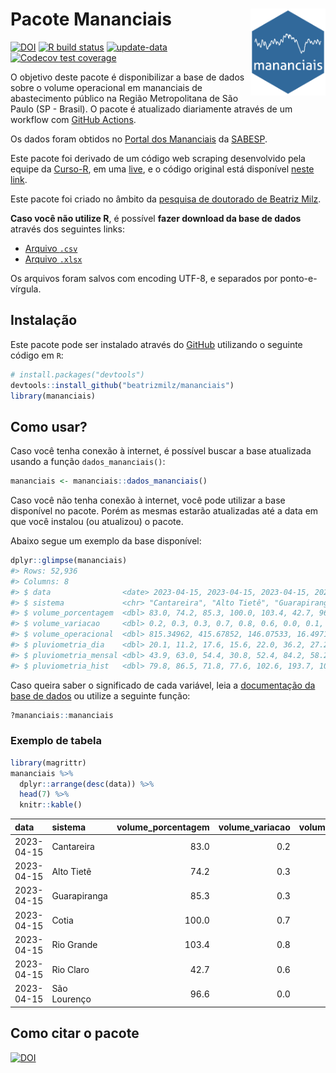 
<!-- README.md is generated from README.Rmd. Please edit that file -->

# Pacote Mananciais <img src="man/figures/hexlogo.png" align="right" width = "120px"/>

<!-- badges: start -->

[![DOI](https://zenodo.org/badge/DOI/10.5281/zenodo.4733056.svg)](https://doi.org/10.5281/zenodo.4733056)
[![R build
status](https://github.com/beatrizmilz/mananciais/workflows/R-CMD-check/badge.svg)](https://github.com/beatrizmilz/mananciais/actions)
[![update-data](https://github.com/beatrizmilz/mananciais/actions/workflows/2-update_data.yaml/badge.svg)](https://github.com/beatrizmilz/mananciais/actions/workflows/2-update_data.yaml)
[![Codecov test
coverage](https://codecov.io/gh/beatrizmilz/mananciais/branch/master/graph/badge.svg)](https://codecov.io/gh/beatrizmilz/mananciais?branch=master)
<!-- badges: end -->

O objetivo deste pacote é disponibilizar a base de dados sobre o volume
operacional em mananciais de abastecimento público na Região
Metropolitana de São Paulo (SP - Brasil). O pacote é atualizado
diariamente através de um workflow com [GitHub
Actions](https://github.com/beatrizmilz/mananciais/actions).

Os dados foram obtidos no [Portal dos
Mananciais](http://mananciais.sabesp.com.br/Situacao) da
[SABESP](http://site.sabesp.com.br/site/Default.aspx).

Este pacote foi derivado de um código web scraping desenvolvido pela
equipe da [Curso-R](https://www.curso-r.com/), em uma
[live](https://youtu.be/jvZIxrMmOcQ), e o código original está
disponível [neste
link](https://github.com/curso-r/lives/blob/master/drafts/20200730_scraper_sabesp.R).

Este pacote foi criado no âmbito da [pesquisa de doutorado de Beatriz
Milz](https://beatrizmilz.github.io/tese/).

**Caso você não utilize R**, é possível **fazer download da base de
dados** através dos seguintes links:

- [Arquivo
  `.csv`](https://github.com/beatrizmilz/mananciais/raw/master/inst/extdata/mananciais.csv)
- [Arquivo
  `.xlsx`](https://github.com/beatrizmilz/mananciais/blob/master/inst/extdata/mananciais.xlsx?raw=true)

Os arquivos foram salvos com encoding UTF-8, e separados por
ponto-e-vírgula.

## Instalação

Este pacote pode ser instalado através do [GitHub](https://github.com/)
utilizando o seguinte código em `R`:

``` r
# install.packages("devtools")
devtools::install_github("beatrizmilz/mananciais")
library(mananciais)
```

## Como usar?

Caso você tenha conexão à internet, é possível buscar a base atualizada
usando a função `dados_mananciais()`:

``` r
mananciais <- mananciais::dados_mananciais() 
```

Caso você não tenha conexão à internet, você pode utilizar a base
disponível no pacote. Porém as mesmas estarão atualizadas até a data em
que você instalou (ou atualizou) o pacote.

Abaixo segue um exemplo da base disponível:

``` r
dplyr::glimpse(mananciais)
#> Rows: 52,936
#> Columns: 8
#> $ data                <date> 2023-04-15, 2023-04-15, 2023-04-15, 2023-04-15, 2…
#> $ sistema             <chr> "Cantareira", "Alto Tietê", "Guarapiranga", "Cotia…
#> $ volume_porcentagem  <dbl> 83.0, 74.2, 85.3, 100.0, 103.4, 42.7, 96.6, 82.8, …
#> $ volume_variacao     <dbl> 0.2, 0.3, 0.3, 0.7, 0.8, 0.6, 0.0, 0.1, 0.0, -0.2,…
#> $ volume_operacional  <dbl> 815.34962, 415.67852, 146.07533, 16.49713, 116.038…
#> $ pluviometria_dia    <dbl> 20.1, 11.2, 17.6, 15.6, 22.0, 36.2, 27.2, 0.0, 2.4…
#> $ pluviometria_mensal <dbl> 43.9, 63.0, 54.4, 30.8, 52.4, 84.2, 58.2, 23.8, 51…
#> $ pluviometria_hist   <dbl> 79.8, 86.5, 71.8, 77.6, 102.6, 193.7, 109.7, 79.8,…
```

Caso queira saber o significado de cada variável, leia a [documentação
da base de
dados](https://beatrizmilz.github.io/mananciais/reference/mananciais.html)
ou utilize a seguinte função:

``` r
?mananciais::mananciais
```

### Exemplo de tabela

``` r
library(magrittr)
mananciais %>% 
  dplyr::arrange(desc(data)) %>% 
  head(7) %>%
  knitr::kable()
```

| data       | sistema      | volume_porcentagem | volume_variacao | volume_operacional | pluviometria_dia | pluviometria_mensal | pluviometria_hist |
|:-----------|:-------------|-------------------:|----------------:|-------------------:|-----------------:|--------------------:|------------------:|
| 2023-04-15 | Cantareira   |               83.0 |             0.2 |          815.34962 |             20.1 |                43.9 |              79.8 |
| 2023-04-15 | Alto Tietê   |               74.2 |             0.3 |          415.67852 |             11.2 |                63.0 |              86.5 |
| 2023-04-15 | Guarapiranga |               85.3 |             0.3 |          146.07533 |             17.6 |                54.4 |              71.8 |
| 2023-04-15 | Cotia        |              100.0 |             0.7 |           16.49713 |             15.6 |                30.8 |              77.6 |
| 2023-04-15 | Rio Grande   |              103.4 |             0.8 |          116.03834 |             22.0 |                52.4 |             102.6 |
| 2023-04-15 | Rio Claro    |               42.7 |             0.6 |            5.83419 |             36.2 |                84.2 |             193.7 |
| 2023-04-15 | São Lourenço |               96.6 |             0.0 |           85.78591 |             27.2 |                58.2 |             109.7 |

## Como citar o pacote

[![DOI](https://zenodo.org/badge/DOI/10.5281/zenodo.4733056.svg)](https://doi.org/10.5281/zenodo.4733056)
